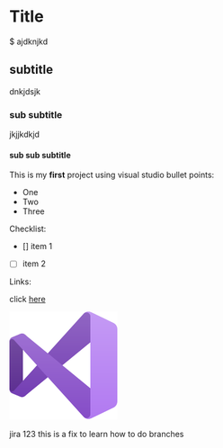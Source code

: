 # Title
$ ajdknjkd
## subtitle
dnkjdsjk
### sub subtitle
jkjjkdkjd
#### sub sub subtitle
This is my __first__ project using visual studio
bullet points:
- One
- Two
- Three 

Checklist:
- [] item 1
- [ ] item 2

Links:

click [here](https://google.com)

![imag  hfgf hghghg](./vs_image.svg)

jira 123 
this is a fix to learn how to do branches 
